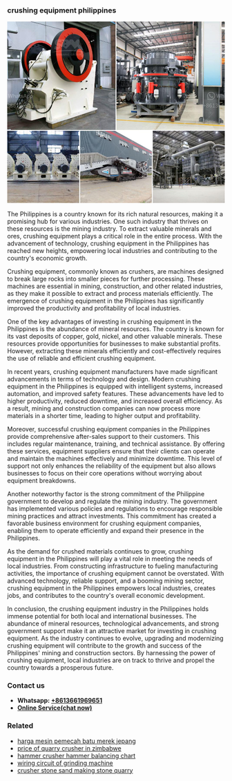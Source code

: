 <h3>crushing equipment philippines</h3><img src='1708497493.jpg' alt=''><p>The Philippines is a country known for its rich natural resources, making it a promising hub for various industries. One such industry that thrives on these resources is the mining industry. To extract valuable minerals and ores, crushing equipment plays a critical role in the entire process. With the advancement of technology, crushing equipment in the Philippines has reached new heights, empowering local industries and contributing to the country's economic growth.</p><p>Crushing equipment, commonly known as crushers, are machines designed to break large rocks into smaller pieces for further processing. These machines are essential in mining, construction, and other related industries, as they make it possible to extract and process materials efficiently. The emergence of crushing equipment in the Philippines has significantly improved the productivity and profitability of local industries.</p><p>One of the key advantages of investing in crushing equipment in the Philippines is the abundance of mineral resources. The country is known for its vast deposits of copper, gold, nickel, and other valuable minerals. These resources provide opportunities for businesses to make substantial profits. However, extracting these minerals efficiently and cost-effectively requires the use of reliable and efficient crushing equipment.</p><p>In recent years, crushing equipment manufacturers have made significant advancements in terms of technology and design. Modern crushing equipment in the Philippines is equipped with intelligent systems, increased automation, and improved safety features. These advancements have led to higher productivity, reduced downtime, and increased overall efficiency. As a result, mining and construction companies can now process more materials in a shorter time, leading to higher output and profitability.</p><p>Moreover, successful crushing equipment companies in the Philippines provide comprehensive after-sales support to their customers. This includes regular maintenance, training, and technical assistance. By offering these services, equipment suppliers ensure that their clients can operate and maintain the machines effectively and minimize downtime. This level of support not only enhances the reliability of the equipment but also allows businesses to focus on their core operations without worrying about equipment breakdowns.</p><p>Another noteworthy factor is the strong commitment of the Philippine government to develop and regulate the mining industry. The government has implemented various policies and regulations to encourage responsible mining practices and attract investments. This commitment has created a favorable business environment for crushing equipment companies, enabling them to operate efficiently and expand their presence in the Philippines.</p><p>As the demand for crushed materials continues to grow, crushing equipment in the Philippines will play a vital role in meeting the needs of local industries. From constructing infrastructure to fueling manufacturing activities, the importance of crushing equipment cannot be overstated. With advanced technology, reliable support, and a booming mining sector, crushing equipment in the Philippines empowers local industries, creates jobs, and contributes to the country's overall economic development.</p><p>In conclusion, the crushing equipment industry in the Philippines holds immense potential for both local and international businesses. The abundance of mineral resources, technological advancements, and strong government support make it an attractive market for investing in crushing equipment. As the industry continues to evolve, upgrading and modernizing crushing equipment will contribute to the growth and success of the Philippines' mining and construction sectors. By harnessing the power of crushing equipment, local industries are on track to thrive and propel the country towards a prosperous future.</p><h3>Contact us</h3><ul><li><strong>Whatsapp:&nbsp;<a href="https://wa.me/8613661969651">+8613661969651</a></strong></li><li><a href="https://swt.shibang-china.com/?git&amp;zhl&amp;crushing equipment philippines"><strong>Online Service(chat now)</strong></a></li></ul><h3>Related</h3><ul><li><a href='harga mesin pemecah batu merek jepang.md'>harga mesin pemecah batu merek jepang</a></li><li><a href='price of quarry crusher in zimbabwe.md'>price of quarry crusher in zimbabwe</a></li><li><a href='hammer crusher hammer balancing chart.md'>hammer crusher hammer balancing chart</a></li><li><a href='wiring circuit of grinding machine.md'>wiring circuit of grinding machine</a></li><li><a href='crusher stone sand making stone quarry.md'>crusher stone sand making stone quarry</a></li></ul>